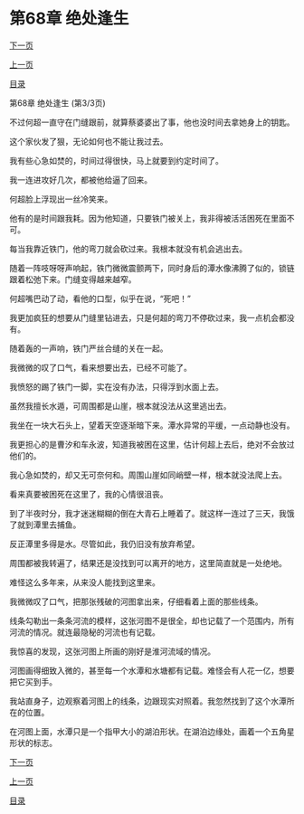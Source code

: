 <h1>第68章   绝处逢生</h1>
            <div><p><a href="./204_%E7%AC%AC69%E7%AB%A0_%E5%86%B0%E9%9B%AA%E7%BB%93%E6%99%B6.md">下一页</a></p><p><a href="./202_%E7%AC%AC68%E7%AB%A0_%E7%BB%9D%E5%A4%84%E9%80%A2%E7%94%9F.md">上一页</a></p><p><a href="../">目录</a></p></div>
            <div><p>第68章   绝处逢生 (第3/3页)</p><p>不过何超一直守在门缝跟前，就算蔡婆婆出了事，他也没时间去拿她身上的钥匙。</p><p>这个家伙发了狠，无论如何也不能让我过去。</p><p>我有些心急如焚的，时间过得很快，马上就要到约定时间了。</p><p>我一连进攻好几次，都被他给逼了回来。</p><p>何超脸上浮现出一丝冷笑来。</p><p>他有的是时间跟我耗。因为他知道，只要铁门被关上，我非得被活活困死在里面不可。</p><p>每当我靠近铁门，他的弯刀就会砍过来。我根本就没有机会逃出去。</p><p>随着一阵吱呀呀声响起，铁门微微震颤两下，同时身后的潭水像沸腾了似的，锁链跟着松弛下来。门缝变得越来越窄。</p><p>何超嘴巴动了动，看他的口型，似乎在说，“死吧！”</p><p>我更加疯狂的想要从门缝里钻进去，只是何超的弯刀不停砍过来，我一点机会都没有。</p><p>随着轰的一声响，铁门严丝合缝的关在一起。</p><p>我微微的叹了口气，看来想要出去，已经不可能了。</p><p>我愤怒的踢了铁门一脚，实在没有办法，只得浮到水面上去。</p><p>虽然我擅长水遁，可周围都是山崖，根本就没法从这里逃出去。</p><p>我坐在一块大石头上，望着天空逐渐暗下来。潭水异常的平缓，一点动静也没有。</p><p>我更担心的是曹汐和车永波，知道我被困在这里，估计何超上去后，绝对不会放过他们的。</p><p>我心急如焚的，却又无可奈何和。周围山崖如同峭壁一样，根本就没法爬上去。</p><p>看来真要被困死在这里了，我的心情很沮丧。</p><p>到了半夜时分，我才迷迷糊糊的倒在大青石上睡着了。就这样一连过了三天，我饿了就到潭里去捕鱼。</p><p>反正潭里多得是水。尽管如此，我仍旧没有放弃希望。</p><p>周围都被我转遍了，结果还是没找到可以离开的地方，这里简直就是一处绝地。</p><p>难怪这么多年来，从来没人能找到这里来。</p><p>我微微叹了口气，把那张残破的河图拿出来，仔细看着上面的那些线条。</p><p>线条勾勒出一条条河流的模样，这张河图不是很全，却也记载了一个范围内，所有河流的情况。就连最隐秘的河流也有记载。</p><p>我惊喜的发现，这张河图上所画的刚好是淮河流域的情况。</p><p>河图画得细致入微的，甚至每一个水潭和水塘都有记载。难怪会有人花一亿，想要把它买到手。</p><p>我站直身子，边观察着河图上的线条，边跟现实对照着。我忽然找到了这个水潭所在的位置。</p><p>在河图上面，水潭只是一个指甲大小的湖泊形状。在湖泊边缘处，画着一个五角星形状的标志。</p></div>
            <div><p><a href="./204_%E7%AC%AC69%E7%AB%A0_%E5%86%B0%E9%9B%AA%E7%BB%93%E6%99%B6.md">下一页</a></p><p><a href="./202_%E7%AC%AC68%E7%AB%A0_%E7%BB%9D%E5%A4%84%E9%80%A2%E7%94%9F.md">上一页</a></p><p><a href="../">目录</a></p></div>